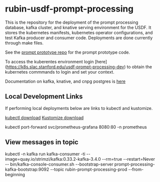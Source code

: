 # rubin-usdf-prompt-processing

This is the repository for the deployment of the prompt processing database, kafka cluster, and knative serving environment for the USDF.   It stores the kubernetes manifests, kubernetes operator configurations, and test Kafka producer and consumer code.  Deployments are done currently through make files.

See the [prompt prototype repo](https://github.com/lsst-dm/prompt_prototype) for the prompt prototype code.

To access the kuberentes environment login [here] (https://k8s.slac.stanford.edu/usdf-prompt-processing-dev) to obtain the kubernetes commmands to login and set your context.

Documentation on kafka, knative, and cnpg postgres is [here](docs)

## Local Development Links

If performing local deployments below are links to kubectl and kustomize.

[kubectl download](https://kubernetes.io/docs/tasks/tools/)
[Kustomize download](https://kubectl.docs.kubernetes.io/installation/kustomize/)

kubectl port-forward svc/prometheus-grafana 8080:80 -n prometheus

## View messages in topic

kubectl -n kafka run kafka-consumer -ti --image=quay.io/strimzi/kafka:0.33.2-kafka-3.4.0 --rm=true --restart=Never -- bin/kafka-console-consumer.sh --bootstrap-server prompt-processing-kafka-bootstrap:9092 --topic rubin-prompt-processing-prod --from-beginning